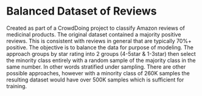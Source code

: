 # Balanced Dataset of Reviews

Created as part of a CrowdDoing project to classify Amazon reviews of medicinal products. The original dataset contained a majority positive reviews. This is consistent with reviews in general that are typically 70%+ positive. The objective is to balance the data for purpose of modeling. The approach groups by star rating into 2 groups (4-5star & 1-3star) then select the minority class entirely with a random sample of the majority class in the same number. In other words stratified under sampling. There are other possible approaches, however with a minority class of 260K samples the resulting dataset would have over 500K samples which is sufficient for training.
